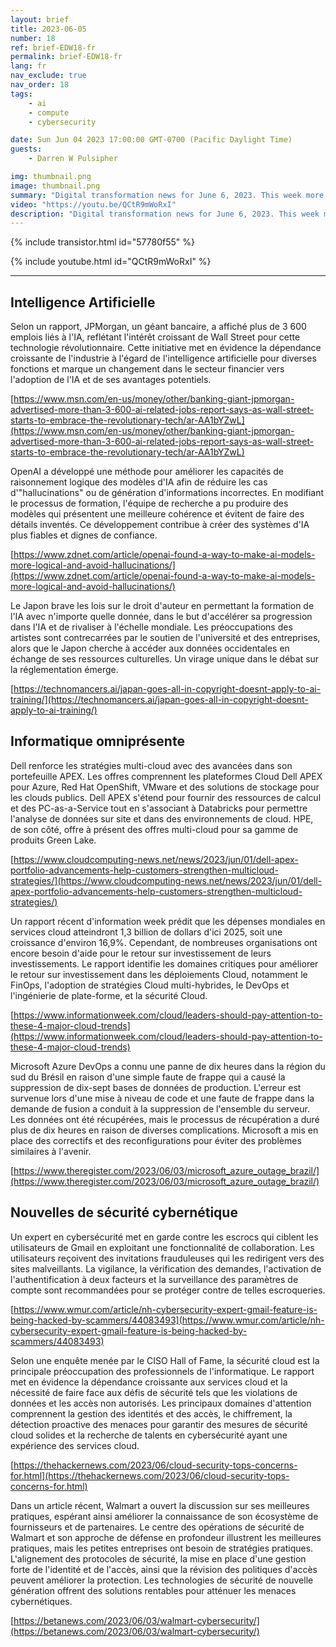 ```yaml
---
layout: brief
title: 2023-06-05
number: 18
ref: brief-EDW18-fr
permalink: brief-EDW18-fr
lang: fr
nav_exclude: true
nav_order: 18
tags:
    - ai
    - compute
    - cybersecurity

date: Sun Jun 04 2023 17:00:00 GMT-0700 (Pacific Daylight Time)
guests:
    - Darren W Pulsipher

img: thumbnail.png
image: thumbnail.png
summary: "Digital transformation news for June 6, 2023. This week more jobs in AI, major cyber security breaches, and cloud technology best practices."
video: "https://youtu.be/QCtR9mWoRxI"
description: "Digital transformation news for June 6, 2023. This week more jobs in AI, major cyber security breaches, and cloud technology best practices."
---
```



{% include transistor.html id="57780f55" %}



{% include youtube.html id="QCtR9mWoRxI" %}


---

## Intelligence Artificielle

Selon un rapport, JPMorgan, un géant bancaire, a affiché plus de 3 600 emplois liés à l'IA, reflétant l'intérêt croissant de Wall Street pour cette technologie révolutionnaire. Cette initiative met en évidence la dépendance croissante de l'industrie à l'égard de l'intelligence artificielle pour diverses fonctions et marque un changement dans le secteur financier vers l'adoption de l'IA et de ses avantages potentiels.

[https://www.msn.com/en-us/money/other/banking-giant-jpmorgan-advertised-more-than-3-600-ai-related-jobs-report-says-as-wall-street-starts-to-embrace-the-revolutionary-tech/ar-AA1bYZwL](https://www.msn.com/en-us/money/other/banking-giant-jpmorgan-advertised-more-than-3-600-ai-related-jobs-report-says-as-wall-street-starts-to-embrace-the-revolutionary-tech/ar-AA1bYZwL)

OpenAI a développé une méthode pour améliorer les capacités de raisonnement logique des modèles d'IA afin de réduire les cas d'"hallucinations" ou de génération d'informations incorrectes. En modifiant le processus de formation, l'équipe de recherche a pu produire des modèles qui présentent une meilleure cohérence et évitent de faire des détails inventés. Ce développement contribue à créer des systèmes d'IA plus fiables et dignes de confiance.

[https://www.zdnet.com/article/openai-found-a-way-to-make-ai-models-more-logical-and-avoid-hallucinations/](https://www.zdnet.com/article/openai-found-a-way-to-make-ai-models-more-logical-and-avoid-hallucinations/)

Le Japon brave les lois sur le droit d'auteur en permettant la formation de l'IA avec n'importe quelle donnée, dans le but d'accélérer sa progression dans l'IA et de rivaliser à l'échelle mondiale. Les préoccupations des artistes sont contrecarrées par le soutien de l'université et des entreprises, alors que le Japon cherche à accéder aux données occidentales en échange de ses ressources culturelles. Un virage unique dans le débat sur la réglementation émerge.

[https://technomancers.ai/japan-goes-all-in-copyright-doesnt-apply-to-ai-training/](https://technomancers.ai/japan-goes-all-in-copyright-doesnt-apply-to-ai-training/)

## Informatique omniprésente

Dell renforce les stratégies multi-cloud avec des avancées dans son portefeuille APEX. Les offres comprennent les plateformes Cloud Dell APEX pour Azure, Red Hat OpenShift, VMware et des solutions de stockage pour les clouds publics. Dell APEX s'étend pour fournir des ressources de calcul et des PC-as-a-Service tout en s'associant à Databricks pour permettre l'analyse de données sur site et dans des environnements de cloud. HPE, de son côté, offre à présent des offres multi-cloud pour sa gamme de produits Green Lake.

[https://www.cloudcomputing-news.net/news/2023/jun/01/dell-apex-portfolio-advancements-help-customers-strengthen-multicloud-strategies/](https://www.cloudcomputing-news.net/news/2023/jun/01/dell-apex-portfolio-advancements-help-customers-strengthen-multicloud-strategies/)

Un rapport récent d'information week prédit que les dépenses mondiales en services cloud atteindront 1,3 billion de dollars d'ici 2025, soit une croissance d'environ 16,9%. Cependant, de nombreuses organisations ont encore besoin d'aide pour le retour sur investissement de leurs investissements. Le rapport identifie les domaines critiques pour améliorer le retour sur investissement dans les déploiements Cloud, notamment le FinOps, l'adoption de stratégies Cloud multi-hybrides, le DevOps et l'ingénierie de plate-forme, et la sécurité Cloud.

[https://www.informationweek.com/cloud/leaders-should-pay-attention-to-these-4-major-cloud-trends](https://www.informationweek.com/cloud/leaders-should-pay-attention-to-these-4-major-cloud-trends)

Microsoft Azure DevOps a connu une panne de dix heures dans la région du sud du Brésil en raison d'une simple faute de frappe qui a causé la suppression de dix-sept bases de données de production. L'erreur est survenue lors d'une mise à niveau de code et une faute de frappe dans la demande de fusion a conduit à la suppression de l'ensemble du serveur. Les données ont été récupérées, mais le processus de récupération a duré plus de dix heures en raison de diverses complications. Microsoft a mis en place des correctifs et des reconfigurations pour éviter des problèmes similaires à l'avenir.

[https://www.theregister.com/2023/06/03/microsoft_azure_outage_brazil/](https://www.theregister.com/2023/06/03/microsoft_azure_outage_brazil/)

## Nouvelles de sécurité cybernétique

Un expert en cybersécurité met en garde contre les escrocs qui ciblent les utilisateurs de Gmail en exploitant une fonctionnalité de collaboration. Les utilisateurs reçoivent des invitations frauduleuses qui les redirigent vers des sites malveillants. La vigilance, la vérification des demandes, l'activation de l'authentification à deux facteurs et la surveillance des paramètres de compte sont recommandées pour se protéger contre de telles escroqueries.

[https://www.wmur.com/article/nh-cybersecurity-expert-gmail-feature-is-being-hacked-by-scammers/44083493](https://www.wmur.com/article/nh-cybersecurity-expert-gmail-feature-is-being-hacked-by-scammers/44083493)

Selon une enquête menée par le CISO Hall of Fame, la sécurité cloud est la principale préoccupation des professionnels de l'informatique. Le rapport met en évidence la dépendance croissante aux services cloud et la nécessité de faire face aux défis de sécurité tels que les violations de données et les accès non autorisés. Les principaux domaines d'attention comprennent la gestion des identités et des accès, le chiffrement, la détection proactive des menaces pour garantir des mesures de sécurité cloud solides et la recherche de talents en cybersécurité ayant une expérience des services cloud.

[https://thehackernews.com/2023/06/cloud-security-tops-concerns-for.html](https://thehackernews.com/2023/06/cloud-security-tops-concerns-for.html)

Dans un article récent, Walmart a ouvert la discussion sur ses meilleures pratiques, espérant ainsi améliorer la connaissance de son écosystème de fournisseurs et de partenaires. Le centre des opérations de sécurité de Walmart et son approche de défense en profondeur illustrent les meilleures pratiques, mais les petites entreprises ont besoin de stratégies pratiques. L'alignement des protocoles de sécurité, la mise en place d'une gestion forte de l'identité et de l'accès, ainsi que la révision des politiques d'accès peuvent améliorer la protection. Les technologies de sécurité de nouvelle génération offrent des solutions rentables pour atténuer les menaces cybernétiques.

[https://betanews.com/2023/06/03/walmart-cybersecurity/](https://betanews.com/2023/06/03/walmart-cybersecurity/)


